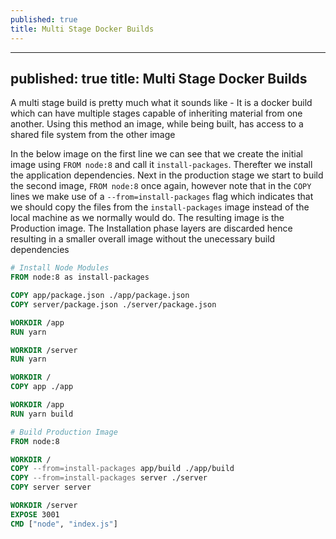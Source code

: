 ```yaml
---
published: true
title: Multi Stage Docker Builds
---
```


---
published: true
title: Multi Stage Docker Builds
---

A multi stage build is pretty much what it sounds like - It is a docker build which can have multiple stages capable of inheriting material from one another. Using this method an image, while being built, has access to a shared file system from the other image

In the below image on the first line we can see that we create the initial image using `FROM node:8` and call it `install-packages`. Therefter we install the application dependencies. Next in the production stage we start to build the second image, `FROM node:8` once again, however note that in the `COPY` lines we make use of a `--from=install-packages` flag which indicates that we should copy the files from the `install-packages` image instead of the local machine as we normally would do. The resulting image is the Production image. The Installation phase layers are discarded hence resulting in a smaller overall image without the unecessary build dependencies

```Dockerfile
# Install Node Modules
FROM node:8 as install-packages

COPY app/package.json ./app/package.json
COPY server/package.json ./server/package.json

WORKDIR /app
RUN yarn

WORKDIR /server
RUN yarn

WORKDIR /
COPY app ./app

WORKDIR /app
RUN yarn build

# Build Production Image
FROM node:8

WORKDIR /
COPY --from=install-packages app/build ./app/build
COPY --from=install-packages server ./server
COPY server server

WORKDIR /server
EXPOSE 3001
CMD ["node", "index.js"]
```

